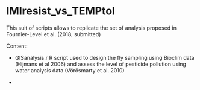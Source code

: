# IMIresist_vs_TEMPtol
This suit of scripts allows to replicate the set of analysis proposed in Fournier-Level et al. (2018, submitted)

Content:

- GISanalysis.r
  R script used to design the fly sampling using Bioclim data (Hijmans et al 2006) and assess the level of pesticide pollution using water analysis data (Vörösmarty et al. 2010)
  
- 
